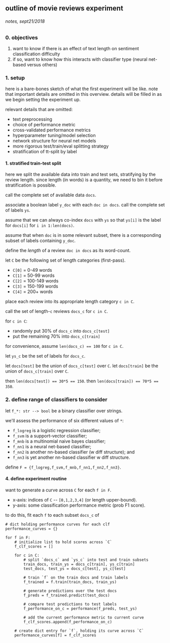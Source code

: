 

## outline of movie reviews experiment 
###### notes, sept21/2018 

### 0. objectives 

1. want to know if there is an effect of text length on sentiment classification difficulty
2. if so, want to know how this interacts with classifier type (neural net-based versus others)



### 1. setup 

here is a bare-bones sketch of what the first experiment will be like. 
note that important details are omitted in this overview. 
details will be filled in as we begin setting the experiment up. 

relevant details that are omitted: 
  - text preprocessing 
  - choice of performance metric 
  - cross-validated performance metrics 
  - hyperparameter tuning/model selection 
  - network structure for neural net models 
  - more rigorous test/train/eval splitting strategy 
  - stratification of tt-split by label 



#### 1. stratified train-test split 

here we split the available data into train and test sets, 
stratifying by the review length. since length (in words) is 
a quantity, we need to bin it before stratification is possible. 

call the complete set of available data `docs`. 

associate a boolean label `y_doc` with each `doc in docs`. 
call the complete set of labels `ys`. 

assume that we can always co-index `docs` with `ys` so that 
`ys[i]` is the label for `docs[i]` for `i in 1:len(docs)`. 

assume that when `doc` is in some relevant subset, 
there is a corresponding subset of labels containing `y_doc`. 

define the *length* of a review `doc in docs` as its word-count. 


let `C` be the following set of length categories (first-pass). 
- `C[0]` = 0-49 words
- `C[1]` = 50-99 words
- `C[2]` = 100-149 words
- `C[3]` = 150-199 words
- `C[4]` = 200+ words

place each review into its appropriate length category `c in C`. 

call the set of length-`c` reviews `docs_c` for `c in C`. 

for `c in C`: 
  - randomly put 30% of `docs_c` into `docs_c[test]` 
  - put the remaining 70% into `docs_c[train]` 

for convenience, assume `len(docs_c) == 100` for `c in C`. 

let `ys_c` be the set of labels for `docs_c`. 

let `docs[test]` be the union of `docs_c[test]` over `C`. 
let `docs[train]` be the union of `docs_c[train]` over `C`. 

then `len(docs[test]) == 30*5 == 150`. 
then `len(docs[train]) == 70*5 == 350`. 




### 2. define range of classifiers to consider 

let `f_*: str --> bool` be a binary classifier over strings. 

we'll assess the performance of six different values of `*`:
  - `f_logreg` is a logistic regression classifier; 
  - `f_svm` is a support-vector classifier; 
  - `f_mnb` is a multinomial naive bayes classifier; 
  - `f_nn1` is a neural net-based classifier; 
  - `f_nn2` is another nn-based classifier (w diff structure); and
  - `f_nn3` is yet another nn-based classifier w diff structure. 

define `F = {f_logreg,f_svm,f_mnb,f_nn1,f_nn2,f_nn3}`. 


#### 4. define experiment routine 

want to generate a curve across `C` for each `f in F`. 
  - x-axis: indices of `C` -- `[0,1,2,3,4]` (or length upper-bound). 
  - y-axis: some classification performance metric (prob F1 score). 

to do this, fit each `f` to each subset `docs_c` of 

```
# dict holding performance curves for each clf 
performance_curves = {}

for f in F:
    # initialize list to hold scores across `C` 
    f_clf_scores = []

    for c in C: 
        # split `docs_c` and `ys_c` into test and train subsets  
        train_docs, train_ys = docs_c[train], ys_c[train]
        test_docs, test_ys = docs_c[test], ys_c[test]

        # train `f` on the train docs and train labels 
        f_trained = f.train(train_docs, train_ys)

        # generate predictions over the test docs 
        f_preds = f_trained.predict(test_docs)

        # compare test predictions to test labels 
        f_performance_on_c = performance(f_preds, test_ys)

        # add the current performance metric to current curve 
        f_clf_scores.append(f_performance_on_c)

    # create dict entry for `f`, holding its curve across `C` 
    performance_curves[f] = f_clf_scores


```




